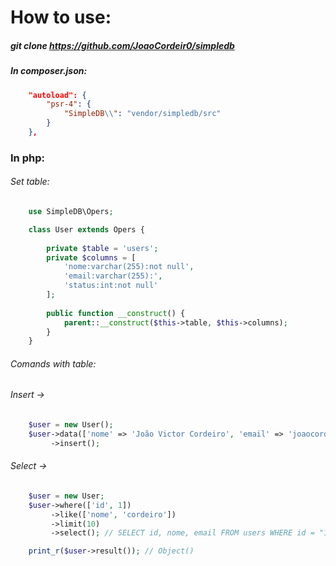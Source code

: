 # How to use:

##### git clone https://github.com/JoaoCordeir0/simpledb

##### In composer.json:

```json
    "autoload": {
        "psr-4": {
            "SimpleDB\\": "vendor/simpledb/src"
        }
    },
```

### In php: 

###### Set table: 

```php
    use SimpleDB\Opers;

    class User extends Opers {
    
        private $table = 'users';
        private $columns = [     
            'nome:varchar(255):not null', 
            'email:varchar(255):',
            'status:int:not null'
        ];
    
        public function __construct() {        
            parent::__construct($this->table, $this->columns);
        }   
    }
```

###### Comands with table:

###### Insert -> 

```php
    $user = new User();
    $user->data(['nome' => 'João Victor Cordeiro', 'email' => 'joaocordeiro2134@gmail.com', 'status' => 1])
         ->insert();
```


###### Select -> 

```php
    $user = new User;
    $user->where(['id', 1])     
         ->like(['nome', 'cordeiro'])
         ->limit(10)
         ->select(); // SELECT id, nome, email FROM users WHERE id = "1" AND nome LIKE "%cordeiro%" LIMIT 10

    print_r($user->result()); // Object()
```
